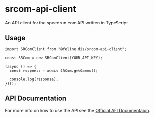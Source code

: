 # srcom-api-client

An API client for the speedrun.com API written in TypeScript.

## Usage

```
import SRComClient from "@feline-dis/srcom-api-client";

const SRCom = new SRComClient(YOUR_API_KEY);

(async () => {
  const response = await SRCom.getGames();

  console.log(response);
})();
```

## API Documentation
For more info on how to use the API see the [Official API Documentaion](https://github.com/speedruncomorg/api).